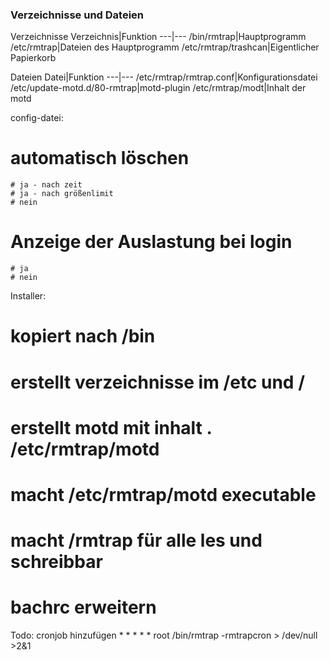### Verzeichnisse und Dateien
Verzeichnisse
Verzeichnis|Funktion
---|---
/bin/rmtrap|Hauptprogramm
/etc/rmtrap|Dateien des Hauptprogramm
/etc/rmtrap/trashcan|Eigentlicher Papierkorb

Dateien
Datei|Funktion
---|---
/etc/rmtrap/rmtrap.conf|Konfigurationsdatei
/etc/update-motd.d/80-rmtrap|motd-plugin
/etc/rmtrap/modt|Inhalt der motd

config-datei:

# automatisch löschen
	# ja - nach zeit
	# ja - nach größenlimit
	# nein

# Anzeige der Auslastung bei login
	# ja
	# nein


Installer:
# kopiert nach /bin
# erstellt verzeichnisse im /etc und /
# erstellt motd mit inhalt . /etc/rmtrap/motd
# macht /etc/rmtrap/motd executable
# macht /rmtrap für alle les und schreibbar
# bachrc erweitern



Todo:
	cronjob hinzufügen
		* *	* * *	root	/bin/rmtrap -rmtrapcron > /dev/null >2&1
